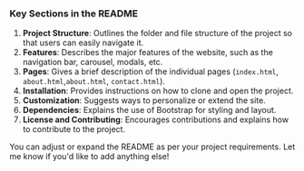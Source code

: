 
### Key Sections in the README

1. **Project Structure**: Outlines the folder and file structure of the project so that users can easily navigate it.
2. **Features**: Describes the major features of the website, such as the navigation bar, carousel, modals, etc.
3. **Pages**: Gives a brief description of the individual pages (`index.html`, `about.html`,`about.html`, `contact.html`).
4. **Installation**: Provides instructions on how to clone and open the project.
5. **Customization**: Suggests ways to personalize or extend the site.
6. **Dependencies**: Explains the use of Bootstrap for styling and layout.
7. **License and Contributing**: Encourages contributions and explains how to contribute to the project.

You can adjust or expand the README as per your project requirements. Let me know if you'd like to add anything else!
